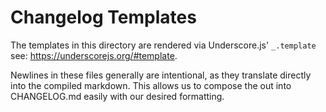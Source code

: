 # Changelog Templates

The templates in this directory are rendered via Underscore.js' `_.template`
see: <https://underscorejs.org/#template>.

Newlines in these files generally are intentional, as they translate directly into the compiled
markdown. This allows us to compose the out into CHANGELOG.md easily with our desired formatting.
